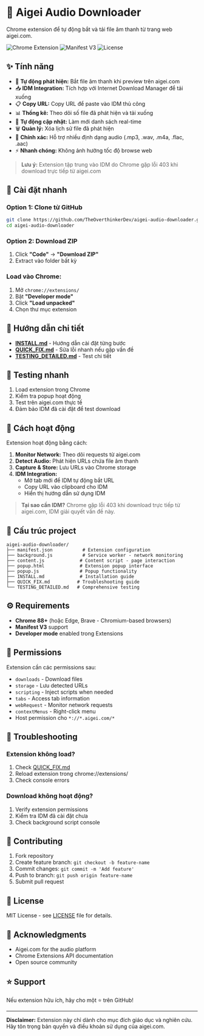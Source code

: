 # 🎵 Aigei Audio Downloader

Chrome extension để tự động bắt và tải file âm thanh từ trang web aigei.com.

![Chrome Extension](https://img.shields.io/badge/Chrome-Extension-green)
![Manifest V3](https://img.shields.io/badge/Manifest-V3-blue)
![License](https://img.shields.io/badge/License-MIT-yellow)

## ✨ Tính năng

- 🎵 **Tự động phát hiện:** Bắt file âm thanh khi preview trên aigei.com
- 📥 **IDM Integration:** Tích hợp với Internet Download Manager để tải xuống
- 📋 **Copy URL:** Copy URL để paste vào IDM thủ công
- 📊 **Thống kê:** Theo dõi số file đã phát hiện và tải xuống
- 🔄 **Tự động cập nhật:** Làm mới danh sách real-time
- 🗑️ **Quản lý:** Xóa lịch sử file đã phát hiện
- 🎯 **Chính xác:** Hỗ trợ nhiều định dạng audio (.mp3, .wav, .m4a, .flac, .aac)
- ⚡ **Nhanh chóng:** Không ảnh hưởng tốc độ browse web

> **Lưu ý:** Extension tập trung vào IDM do Chrome gặp lỗi 403 khi download trực tiếp từ aigei.com

## 🚀 Cài đặt nhanh

### Option 1: Clone từ GitHub
```bash
git clone https://github.com/TheOverthinkerDev/aigei-audio-downloader.git
cd aigei-audio-downloader
```

### Option 2: Download ZIP
1. Click **"Code"** → **"Download ZIP"** 
2. Extract vào folder bất kỳ

### Load vào Chrome:
1. Mở `chrome://extensions/`
2. Bật **"Developer mode"** 
3. Click **"Load unpacked"**
4. Chọn thư mục extension

## 📖 Hướng dẫn chi tiết

- **[INSTALL.md](INSTALL.md)** - Hướng dẫn cài đặt từng bước
- **[QUICK_FIX.md](QUICK_FIX.md)** - Sửa lỗi nhanh nếu gặp vấn đề
- **[TESTING_DETAILED.md](TESTING_DETAILED.md)** - Test chi tiết

## 🧪 Testing nhanh

1. Load extension trong Chrome
2. Kiểm tra popup hoạt động
3. Test trên aigei.com thực tế
4. Đảm bảo IDM đã cài đặt để test download

## 🎯 Cách hoạt động

Extension hoạt động bằng cách:

1. **Monitor Network:** Theo dõi requests từ aigei.com
2. **Detect Audio:** Phát hiện URLs chứa file âm thanh  
3. **Capture & Store:** Lưu URLs vào Chrome storage
4. **IDM Integration:** 
   - Mở tab mới để IDM tự động bắt URL
   - Copy URL vào clipboard cho IDM
   - Hiển thị hướng dẫn sử dụng IDM

> **Tại sao cần IDM?** Chrome gặp lỗi 403 khi download trực tiếp từ aigei.com, IDM giải quyết vấn đề này.

## 📁 Cấu trúc project

```
aigei-audio-downloader/
├── manifest.json           # Extension configuration
├── background.js           # Service worker - network monitoring
├── content.js             # Content script - page interaction  
├── popup.html             # Extension popup interface
├── popup.js               # Popup functionality
├── INSTALL.md             # Installation guide
├── QUICK_FIX.md          # Troubleshooting guide
└── TESTING_DETAILED.md   # Comprehensive testing
```

## ⚙️ Requirements

- **Chrome 88+** (hoặc Edge, Brave - Chromium-based browsers)
- **Manifest V3** support
- **Developer mode** enabled trong Extensions

## 🔧 Permissions

Extension cần các permissions sau:
- `downloads` - Download files
- `storage` - Lưu detected URLs  
- `scripting` - Inject scripts when needed
- `tabs` - Access tab information
- `webRequest` - Monitor network requests
- `contextMenus` - Right-click menu
- Host permission cho `*://*.aigei.com/*`

## 🚨 Troubleshooting

### Extension không load?
1. Check [QUICK_FIX.md](QUICK_FIX.md)
2. Reload extension trong chrome://extensions/
3. Check console errors

### Download không hoạt động?
1. Verify extension permissions
2. Kiểm tra IDM đã cài đặt chưa
3. Check background script console

## 🤝 Contributing

1. Fork repository
2. Create feature branch: `git checkout -b feature-name`
3. Commit changes: `git commit -m 'Add feature'`
4. Push to branch: `git push origin feature-name`
5. Submit pull request

## 📄 License

MIT License - see [LICENSE](LICENSE) file for details.

## 🙏 Acknowledgments

- Aigei.com for the audio platform
- Chrome Extensions API documentation
- Open source community

## ⭐ Support

Nếu extension hữu ích, hãy cho một ⭐ trên GitHub!

---

**Disclaimer:** Extension này chỉ dành cho mục đích giáo dục và nghiên cứu. Hãy tôn trọng bản quyền và điều khoản sử dụng của aigei.com.
